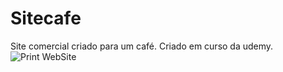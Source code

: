 # Sitecafe
Site comercial criado para um café. Criado em curso da udemy.
<br>
![Print WebSite](https://cdn.discordapp.com/attachments/568423119891464218/1155017293177307156/image.png)
